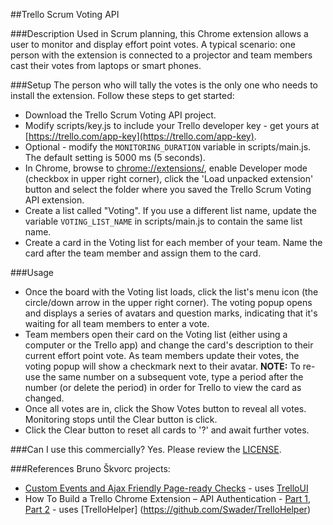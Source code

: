 ##Trello Scrum Voting API

###Description
Used in Scrum planning, this Chrome extension allows a user to monitor and display effort point votes. 
A typical scenario: one person with the extension is connected to a projector and team members cast their votes from laptops or smart phones.

###Setup
The person who will tally the votes is the only one who needs to install the extension. Follow these steps to get started:

- Download the Trello Scrum Voting API project.
- Modify scripts/key.js to include your Trello developer key - get yours at [https://trello.com/app-key](https://trello.com/app-key).
- Optional - modify the `MONITORING_DURATION` variable in scripts/main.js. The default setting is 5000 ms (5 seconds).
- In Chrome, browse to [chrome://extensions/](chrome://extensions/), enable Developer mode (checkbox in upper right corner), click the 'Load unpacked extension' button and select the folder where you saved the Trello Scrum Voting API extension.
- Create a list called "Voting". If you use a different list name, update the variable `VOTING_LIST_NAME` in scripts/main.js to contain the same list name.
- Create a card in the Voting list for each member of your team. Name the card after the team member and assign them to the card.

###Usage
- Once the board with the Voting list loads, click the list's menu icon (the circle/down arrow in the upper right corner). The voting popup opens and displays a series of avatars and question marks, indicating that it's waiting for all team members to enter a vote.
- Team members open their card on the Voting list (either using a computer or the Trello app) and change the card's description to their current effort point vote. As team members update their votes, the voting popup will show a checkmark next to their avatar. **NOTE:** To re-use the same number on a subsequent vote, type a period after the number (or delete the period) in order for Trello to view the card as changed.
- Once all votes are in, click the Show Votes button to reveal all votes. Monitoring stops until the Clear button is click.
- Click the Clear button to reset all cards to '?' and await further votes.

###Can I use this commercially?
Yes. Please review the [LICENSE](LICENSE.md).

###References
Bruno Škvorc projects:

- [Custom Events and Ajax Friendly Page-ready Checks](http://www.sitepoint.com/custom-events-ajax-friendly-page-ready-checks/) - uses [TrelloUI](https://github.com/Swader/TrelloUI)
- How To Build a Trello Chrome Extension – API Authentication - [Part 1](http://www.sitepoint.com/build-trello-chrome-extension-api-authentication/), [Part 2](http://www.sitepoint.com/build-trello-chrome-extension-exporting-lists/) - uses [TrelloHelper] (https://github.com/Swader/TrelloHelper)